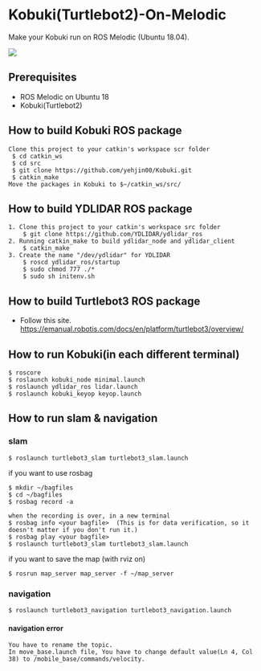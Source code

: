 # Kobuki(Turtlebot2)-On-Melodic
Make your Kobuki run on ROS Melodic (Ubuntu 18.04).

![](https://www.turtlebot.com/assets/images/turtlebot_2_lg.png)

## Prerequisites

- ROS Melodic on Ubuntu 18
- Kobuki(Turtlebot2)


## How to build Kobuki ROS package
```
Clone this project to your catkin's workspace scr folder
 $ cd catkin_ws
 $ cd src
 $ git clone https://github.com/yehjin00/Kobuki.git
 $ catkin_make
Move the packages in Kobuki to $~/catkin_ws/src/
```

## How to build YDLIDAR ROS package
```
1. Clone this project to your catkin's workspace src folder
    $ git clone https://github.com/YDLIDAR/ydlidar_ros
2. Running catkin_make to build ydlidar_node and ydlidar_client
    $ catkin_make
3. Create the name "/dev/ydlidar" for YDLIDAR
    $ roscd ydlidar_ros/startup
    $ sudo chmod 777 ./*
    $ sudo sh initenv.sh
```
## How to build Turtlebot3 ROS package
* Follow this site.
https://emanual.robotis.com/docs/en/platform/turtlebot3/overview/

## How to run Kobuki(in each different terminal)
```
$ roscore
$ roslaunch kobuki_node minimal.launch
$ roslaunch ydlidar_ros lidar.launch
$ roslaunch kobuki_keyop keyop.launch
```

## How to run slam & navigation
### slam
```
$ roslaunch turtlebot3_slam turtlebot3_slam.launch
```
if you want to use rosbag
```
$ mkdir ~/bagfiles
$ cd ~/bagfiles
$ rosbag record -a

when the recording is over, in a new terminal
$ rosbag info <your bagfile>  (This is for data verification, so it doesn't matter if you don't run it.)
$ rosbag play <your bagfile>
$ roslaunch turtlebot3_slam turtlebot3_slam.launch
```


if you want to save the map (with rviz on)
```
$ rosrun map_server map_server -f ~/map_server
```
### navigation
```
$ roslaunch turtlebot3_navigation turtlebot3_navigation.launch
```
#### navigation error
```
You have to rename the topic.
In move_base.launch file, You have to change default value(Ln 4, Col 38) to /mobile_base/commands/velocity.
```
